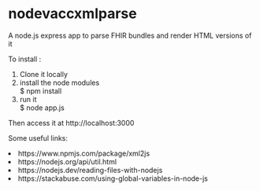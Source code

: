 # nodevaccxmlparse
A node.js express app to parse FHIR bundles and render HTML versions of it

To install :<br>
1) Clone it locally<br>
2) install the node modules<br>
$ npm install<br>
3) run it<br>
$ node app.js<br>

Then access it at http://localhost:3000

Some useful links:
<li>https://www.npmjs.com/package/xml2js</li>
<li>https://nodejs.org/api/util.html</li>
<li>https://nodejs.dev/reading-files-with-nodejs</li>
<li>https://stackabuse.com/using-global-variables-in-node-js</li>
